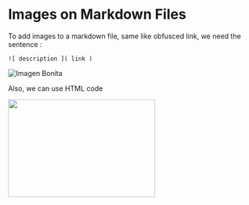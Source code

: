 # Images on Markdown Files

To add images to a markdown file, same like obfusced link, we need the sentence :

`![ description ]( link )`

![Imagen Bonita](https://preview.redd.it/a-side-effect-of-lackadaisy-brainrot-no-one-tells-you-is-v0-9p8z8llx5d0c1.jpg?width=564&format=pjpg&auto=webp&s=6f0eb3cb479ca8ac3e7b50bc7476e9e088514093)


Also, we can use HTML code

<img src="https://preview.redd.it/a-side-effect-of-lackadaisy-brainrot-no-one-tells-you-is-v0-9p8z8llx5d0c1.jpg?width=564&format=pjpg&auto=webp&s=6f0eb3cb479ca8ac3e7b50bc7476e9e088514093" width="300" height="200" />
